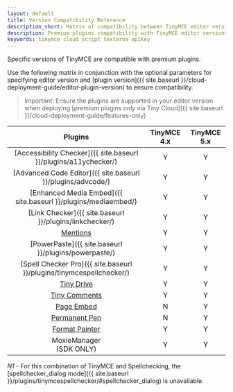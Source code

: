 ```yaml
---
layout: default
title: Version Compatibility Reference
description_short: Matrix of compatibility between TinyMCE editor versions and premium plugins.
description: Premium plugins compatibility with TinyMCE editor versions.
keywords: tinymce cloud script textarea apiKey
---
```


Specific versions of TinyMCE are compatible with premium plugins.

Use the following matrix in conjunction with the optional parameters for specifying editor version and [plugin version]({{ site.baseurl }}/cloud-deployment-guide/editor-plugin-version) to ensure compatibility.

> Important: Ensure the plugins are supported in your editor version when deploying [premium plugins *only* via Tiny Cloud]({{ site.baseurl }}/cloud-deployment-guide/features-only)

| Plugins | TinyMCE 4.x | TinyMCE 5.x |
| :-----: | :---------: | :---------: |
| [Accessibility Checker]({{ site.baseurl }}/plugins/a11ychecker/) | Y | Y |
| [Advanced Code Editor]({{ site.baseurl }}/plugins/advcode/) | Y | Y |
| [Enhanced Media Embed]({{ site.baseurl }}/plugins/mediaembed/) | Y | Y |
| [Link Checker]({{ site.baseurl }}/plugins/linkchecker/) | Y | Y |
| [Mentions]({{site.baseurl}}/plugins/mentions) | Y | Y |
| [PowerPaste]({{ site.baseurl }}/plugins/powerpaste/) | Y | Y |
| [Spell Checker Pro]({{ site.baseurl }}/plugins/tinymcespellchecker/) | Y | Y |
| [Tiny Drive]({{site.baseurl}}/plugins/drive) | Y | Y |
| [Tiny Comments]({{site.baseurl}}/plugins/comments) | Y | Y |
| [Page Embed]({{site.baseurl}}/plugins/pageembed) | N | Y |
| [Permanent Pen]({{site.baseurl}}/plugins/permanentpen) | N | Y |
| [Format Painter]({{site.baseurl}}/plugins/formatpainter) | Y | Y |
| MoxieManager<br/>(SDK ONLY) | Y | Y |

*N1* - For this combination of TinyMCE and Spellchecking, the [spellchecker_dialog mode]({{ site.baseurl }}/plugins/tinymcespellchecker/#spellchecker_dialog) is unavailable.
